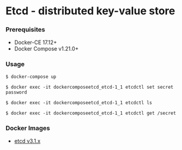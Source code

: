# Etcd - distributed key-value store

### Prerequisites

- Docker-CE 17.12+
- Docker Compose v1.21.0+


### Usage

    $ docker-compose up

    $ docker exec -it dockercomposeetcd_etcd-1_1 etcdctl set secret password

    $ docker exec -it dockercomposeetcd_etcd-1_1 etcdctl ls

    $ docker exec -it dockercomposeetcd_etcd-1_1 etcdctl get /secret


### Docker Images

- [etcd v3.1.x][docker-image-etcd]

[docker-image-etcd]: https://quay.io/repository/coreos/etcd
